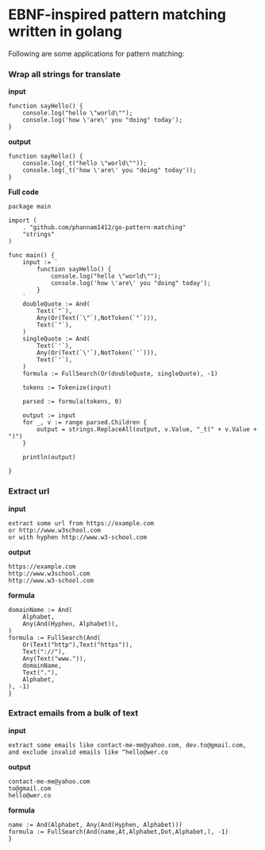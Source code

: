 # EBNF-inspired pattern matching written in golang

Following are some applications for pattern matching:

### Wrap all strings for translate

**input**
```
function sayHello() {
    console.log("hello \"world\"");
    console.log('how \'are\' you "doing" today');
}
```

**output**
```
function sayHello() {
    console.log(_t("hello \"world\""));
    console.log(_t('how \'are\' you "doing" today'));
}
```

**Full code** 
```
package main

import (
	. "github.com/phannam1412/go-pattern-matching"
	"strings"
)

func main() {
	input := `
		function sayHello() {
			console.log("hello \"world\"");
			console.log('how \'are\' you "doing" today');
		}
	`
	doubleQuote := And(
		Text(`"`),
		Any(Or(Text(`\"`),NotToken(`"`))),
		Text(`"`),
	)
	singleQuote := And(
		Text(`'`),
		Any(Or(Text(`\'`),NotToken(`'`))),
		Text(`'`),
	)
	formula := FullSearch(Or(doubleQuote, singleQuote), -1)

	tokens := Tokenize(input)

	parsed := formula(tokens, 0)

	output := input
	for _, v := range parsed.Children {
		output = strings.ReplaceAll(output, v.Value, "_t(" + v.Value + ")")
	}

	println(output)

}
```

### Extract url

**input**
```$xslt
extract some url from https://example.com 
or http://www.w3school.com
or with hyphen http://www.w3-school.com
``` 

**output**
```$xslt
https://example.com
http://www.w3school.com
http://www.w3-school.com
```

**formula**
```$xslt
domainName := And(
    Alphabet,
    Any(And(Hyphen, Alphabet)),
)
formula := FullSearch(And(
    Or(Text("http"),Text("https")),
    Text("://"),
    Any(Text("www.")),
    domainName,
    Text("."),
    Alphabet,
), -1)
}
```

### Extract emails from a bulk of text 

**input**
```$xslt
extract some emails like contact-me-me@yahoo.com, dev.to@gmail.com, 
and exclude invalid emails like ^hello@wer.co 
```

**output**
```$xslt
contact-me-me@yahoo.com
to@gmail.com
hello@wer.co
```

**formula**
```$xslt
name := And(Alphabet, Any(And(Hyphen, Alphabet)))
formula := FullSearch(And(name,At,Alphabet,Dot,Alphabet,), -1)
}
```